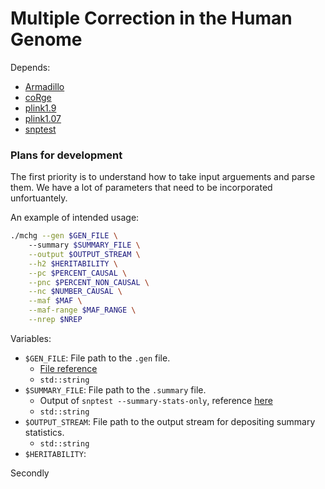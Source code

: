 # **M**ultiple **C**orrection in the **H**uman **G**enome

Depends:

- [Armadillo](http://arma.sourceforge.net/)
- [coRge](https://github.com/Chris1221/coRge)
- [plink1.9](https://www.cog-genomics.org/plink/1.9)
- [plink1.07](http://zzz.bwh.harvard.edu/plink/)
- [snptest](https://mathgen.stats.ox.ac.uk/genetics_software/snptest/snptest.html)

### Plans for development

The first priority is to understand how to take input arguements and parse them. We have a lot of parameters that need to be incorporated unfortuantely.

An example of intended usage:

```sh
./mchg --gen $GEN_FILE \ 
	--summary $SUMMARY_FILE \
	--output $OUTPUT_STREAM \
	--h2 $HERITABILITY \
	--pc $PERCENT_CAUSAL \
	--pnc $PERCENT_NON_CAUSAL \
	--nc $NUMBER_CAUSAL \
	--maf $MAF \
	--maf-range $MAF_RANGE \
	--nrep $NREP
```

Variables: 

- `$GEN_FILE`: File path to the `.gen` file. 
	- [File reference](https://www.cog-genomics.org/plink/1.9/input#oxford)
	- `std::string`
- `$SUMMARY_FILE`: File path to the `.summary` file.
	- Output of `snptest --summary-stats-only`, reference [here](https://mathgen.stats.ox.ac.uk/genetics_software/snptest/snptest.html#data_summaries)
	- `std::string`
- `$OUTPUT_STREAM`: File path to the output stream for depositing summary statistics.
	- `std::string`
- `$HERITABILITY`: 


Secondly 

